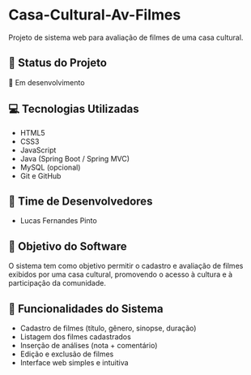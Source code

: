 # Casa-Cultural-Av-Filmes
Projeto de sistema web para avaliação de filmes de uma casa cultural.
## 📌 Status do Projeto
🚧 Em desenvolvimento

## 💻 Tecnologias Utilizadas
- HTML5
- CSS3
- JavaScript
- Java (Spring Boot / Spring MVC)
- MySQL (opcional)
- Git e GitHub

## 👥 Time de Desenvolvedores
- Lucas Fernandes Pinto

## 🎯 Objetivo do Software
O sistema tem como objetivo permitir o cadastro e avaliação de filmes exibidos por uma casa cultural, promovendo o acesso à cultura e à participação da comunidade.

## 🧩 Funcionalidades do Sistema
- Cadastro de filmes (título, gênero, sinopse, duração)
- Listagem dos filmes cadastrados
- Inserção de análises (nota + comentário)
- Edição e exclusão de filmes
- Interface web simples e intuitiva
